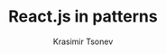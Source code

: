 ---
sections:
  - reactjs
link: 'http://krasimirtsonev.com/blog/article/react-js-in-design-patterns'
title: 'React.js in patterns'
author: 'Krasimir Tsonev'
publishedAt: 2017-01-01T00:00:00.000Z
type:
  - article
topics:
  - react_patterns
suggestedBy:
  - andreamangano
createdAt: 2018-03-20T21:27:25.454Z
reference: aHR0cDovL2tyYXNpbWlydHNvbmV2LmNvbS9ibG9nL2FydGljbGUvcmVhY3QtanMtaW4tZGVzaWduLXBhdHRlcm5z
slug: reactjs-in-patterns-by-krasimir-tsonev
---
